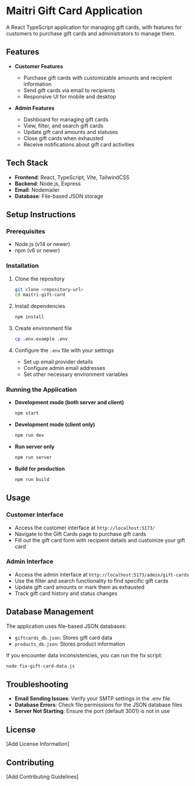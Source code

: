 # Maitri Gift Card Application

A React TypeScript application for managing gift cards, with features for customers to purchase gift cards and administrators to manage them.

## Features

- **Customer Features**
  - Purchase gift cards with customizable amounts and recipient information
  - Send gift cards via email to recipients
  - Responsive UI for mobile and desktop

- **Admin Features**
  - Dashboard for managing gift cards
  - View, filter, and search gift cards
  - Update gift card amounts and statuses
  - Close gift cards when exhausted
  - Receive notifications about gift card activities

## Tech Stack

- **Frontend**: React, TypeScript, Vite, TailwindCSS
- **Backend**: Node.js, Express
- **Email**: Nodemailer
- **Database**: File-based JSON storage

## Setup Instructions

### Prerequisites

- Node.js (v14 or newer)
- npm (v6 or newer)

### Installation

1. Clone the repository
   ```bash
   git clone <repository-url>
   cd maitri-gift-card
   ```

2. Install dependencies
   ```bash
   npm install
   ```

3. Create environment file
   ```bash
   cp .env.example .env
   ```

4. Configure the `.env` file with your settings
   - Set up email provider details
   - Configure admin email addresses
   - Set other necessary environment variables

### Running the Application

- **Development mode (both server and client)**
  ```bash
  npm start
  ```

- **Development mode (client only)**
  ```bash
  npm run dev
  ```

- **Run server only**
  ```bash
  npm run server
  ```

- **Build for production**
  ```bash
  npm run build
  ```

## Usage

### Customer Interface

- Access the customer interface at `http://localhost:5173/`
- Navigate to the Gift Cards page to purchase gift cards
- Fill out the gift card form with recipient details and customize your gift card

### Admin Interface

- Access the admin interface at `http://localhost:5173/admin/gift-cards`
- Use the filter and search functionality to find specific gift cards
- Update gift card amounts or mark them as exhausted
- Track gift card history and status changes

## Database Management

The application uses file-based JSON databases:
- `giftcards_db.json`: Stores gift card data
- `products_db.json`: Stores product information

If you encounter data inconsistencies, you can run the fix script:
```bash
node fix-gift-card-data.js
```

## Troubleshooting

- **Email Sending Issues**: Verify your SMTP settings in the .env file
- **Database Errors**: Check file permissions for the JSON database files
- **Server Not Starting**: Ensure the port (default 3001) is not in use

## License

[Add License Information]

## Contributing

[Add Contributing Guidelines] 